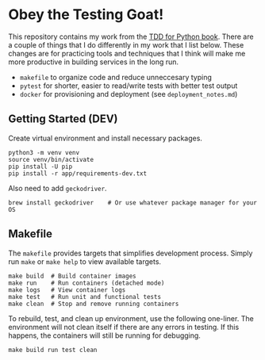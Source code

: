 # Obey the Testing Goat!

This repository contains my work from the [TDD for Python
book](https://www.obeythetestinggoat.com/pages/book.html).
There are a couple of things that I do differently in my work that I list below.
These changes are for practicing tools and techniques that I think will make me
more productive in building services in the long run.

- `makefile` to organize code and reduce unneccesary typing
- `pytest` for shorter, easier to read/write tests with better test output
- `docker` for provisioning and deployment (see `deployment_notes.md`)

## Getting Started (DEV)

Create virtual environment and install necessary packages.

```
python3 -m venv venv
source venv/bin/activate
pip install -U pip
pip install -r app/requirements-dev.txt
```

Also need to add `geckodriver`.

```
brew install geckodriver    # Or use whatever package manager for your OS
```

## Makefile

The `makefile` provides targets that simplifies development process. Simply run
`make` or `make help` to view available targets.

```
make build  # Build container images
make run    # Run containers (detached mode)
make logs   # View container logs
make test   # Run unit and functional tests
make clean  # Stop and remove running containers
```

To rebuild, test, and clean up environment, use the following one-liner. The
environment will not clean itself if there are any errors in testing. If this
happens, the containers will still be running for debugging.

```
make build run test clean
```

